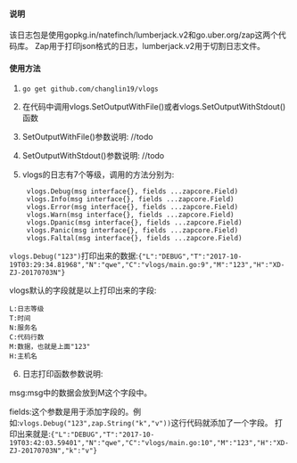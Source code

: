 #### 说明

该日志包是使用gopkg.in/natefinch/lumberjack.v2和go.uber.org/zap这两个代码库。
Zap用于打印json格式的日志，lumberjack.v2用于切割日志文件。

#### 使用方法

1. `go get github.com/changlin19/vlogs`

2. 在代码中调用vlogs.SetOutputWithFile()或者vlogs.SetOutputWithStdout()函数

3. SetOutputWithFile()参数说明:
//todo

4. SetOutputWithStdout()参数说明:
//todo

5. vlogs的日志有7个等级，调用的方法分别为:

        vlogs.Debug(msg interface{}, fields ...zapcore.Field)
        vlogs.Info(msg interface{}, fields ...zapcore.Field)
        vlogs.Error(msg interface{}, fields ...zapcore.Field)
        vlogs.Warn(msg interface{}, fields ...zapcore.Field)
        vlogs.Dpanic(msg interface{}, fields ...zapcore.Field)
        vlogs.Panic(msg interface{}, fields ...zapcore.Field)
        vlogs.Faltal(msg interface{}, fields ...zapcore.Field)

`vlogs.Debug("123")`打印出来的数据:`{"L":"DEBUG","T":"2017-10-19T03:29:34.81968","N":"qwe","C":"vlogs/main.go:9","M":"123","H":"XD-ZJ-20170703N"}`

vlogs默认的字段就是以上打印出来的字段:

    L:日志等级
    T:时间
    N:服务名
    C:代码行数
    M:数据，也就是上面"123"
    H:主机名


6. 日志打印函数参数说明:

msg:msg中的数据会放到M这个字段中。

fields:这个参数是用于添加字段的。例如:`vlogs.Debug("123",zap.String("k","v"))`这行代码就添加了一个字段。
打印出来就是:`{"L":"DEBUG","T":"2017-10-19T03:42:03.59401","N":"qwe","C":"vlogs/main.go:10","M":"123","H":"XD-ZJ-20170703N","k":"v"}`
